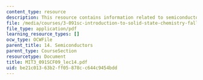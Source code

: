 ```yaml
---
content_type: resource
description: This resource contains information related to semiconductors.
file: /media/courses/3-091sc-introduction-to-solid-state-chemistry-fall-2010/be21c01363b2ff05878cc644c9454bdd_MIT3_091SCF09_lec14.pdf
file_type: application/pdf
learning_resource_types: []
ocw_type: OCWFile
parent_title: 14. Semiconductors
parent_type: CourseSection
resourcetype: Document
title: MIT3_091SCF09_lec14.pdf
uid: be21c013-63b2-ff05-878c-c644c9454bdd
---
```

